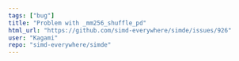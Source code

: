 ```yaml
---
tags: ["bug"]
title: "Problem with _mm256_shuffle_pd"
html_url: "https://github.com/simd-everywhere/simde/issues/926"
user: "Kagami"
repo: "simd-everywhere/simde"
---
```


